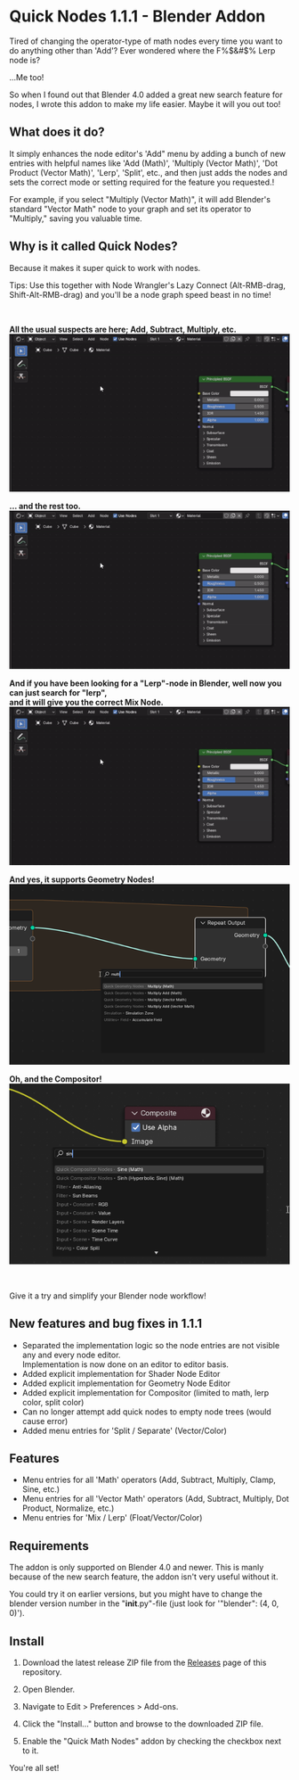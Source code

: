 # Quick Nodes 1.1.1 - Blender Addon

Tired of changing the operator-type of math nodes every time you want to do anything other than 'Add'?
Ever wondered where the F%$&#$% Lerp node is?

...Me too!

So when I found out that Blender 4.0 added a great new search feature for nodes, I wrote this addon to make my life easier.
Maybe it will you out too!


## What does it do?

It simply enhances the node editor's 'Add" menu by adding a bunch of new entries with helpful names like 'Add (Math)', 
'Multiply (Vector Math)', 'Dot Product (Vector Math)', 'Lerp', 'Split', etc., and then just adds the nodes and 
sets the correct mode or setting required for the feature you requested.!

For example, if you select "Multiply (Vector Math)", it will add Blender's standard "Vector Math" node to your graph and set its operator to "Multiply," saving you valuable time.


## Why is it called Quick Nodes?

Because it makes it super quick to work with nodes.

Tips: Use this together with Node Wrangler's Lazy Connect (Alt-RMB-drag, Shift-Alt-RMB-drag) and you'll be a node graph speed beast in no time!

<br>

<b>All the usual suspects are here; Add, Subtract, Multiply, etc.</b><br>
![](https://raw.githubusercontent.com/Fingar/BlenderAddon_Quick-Math-Nodes/main/Examples/QuickMathNodes_Example_1.gif)

<b>... and the rest too.</b><br>
![](https://raw.githubusercontent.com/Fingar/BlenderAddon_Quick-Math-Nodes/main/Examples/QuickMathNodes_Example_2.gif)

<b>And if you have been looking for a "Lerp"-node in Blender, well now you can just search for "lerp", <br>and it will give you the correct Mix Node.</b><br>
![](https://raw.githubusercontent.com/Fingar/BlenderAddon_Quick-Math-Nodes/main/Examples/QuickMathNodes_Example_3.gif)

<b>And yes, it supports Geometry Nodes!</b><br>
![](https://raw.githubusercontent.com/Fingar/BlenderAddon_Quick-Math-Nodes/main/Examples/QuickMathNodes_Example_4.png)

<b>Oh, and the Compositor!</b><br>
![](https://raw.githubusercontent.com/Fingar/BlenderAddon_Quick-Math-Nodes/main/Examples/QuickMathNodes_Example_5.png)

<br>

Give it a try and simplify your Blender node workflow!

## New features and bug fixes in 1.1.1
- Separated the implementation logic so the node entries are not visible any and every node editor. <br> Implementation is now done on an editor to editor basis. 
- Added explicit implementation for Shader Node Editor
- Added explicit implementation for Geometry Node Editor
- Added explicit implementation for Compositor (limited to math, lerp color, split color)
- Can no longer attempt add quick nodes to empty node trees (would cause error)
- Added menu entries for 'Split / Separate' (Vector/Color)

## Features
- Menu entries for all 'Math' operators (Add, Subtract, Multiply, Clamp, Sine, etc.)
- Menu entries for all 'Vector Math' operators (Add, Subtract, Multiply, Dot Product, Normalize, etc.)
- Menu entries for 'Mix / Lerp' (Float/Vector/Color)

## Requirements

The addon is only supported on Blender 4.0 and newer. 
This is manly because of the new search feature, the addon isn't very useful without it.

You could try it on earlier versions, but you might have to change the blender version number in the "__init__.py"-file (just look for '"blender": (4, 0, 0)').

## Install

1. Download the latest release ZIP file from the [Releases](https://github.com/Fingar/BlenderAddon_Quick-Math-Nodes/releases) page of this repository.

2. Open Blender.

3. Navigate to Edit > Preferences > Add-ons.

4. Click the "Install..." button and browse to the downloaded ZIP file.

5. Enable the "Quick Math Nodes" addon by checking the checkbox next to it.

You're all set!
